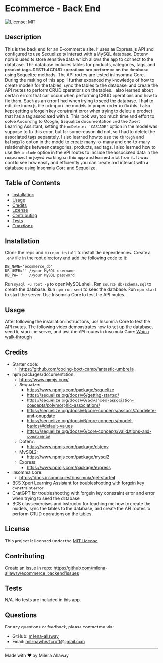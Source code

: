 # Ecommerce - Back End
![License: MIT](https://img.shields.io/badge/License-MIT-yellow.svg)

## Description
This is the back end for an E-commerce site. It uses an Express.js API and configured to use Sequelize to interact with a MySQL database. Dotenv npm is used to store sensitive data which allows the app to connect to the database. The database includes tables for products, categories, tags, and product tags. RESTful CRUD operations are performed on the database using Sequelize methods. The API routes are tested in Insomnia Core.
During the making of this app, I further expanded my knowledge of how to create models for the tables, sync the tables to the database, and create the API routes to perform CRUD operations on the tables. I also learned about certain errors that can occur when performing CRUD operations and how to fix them. Such as an error I had when trying to seed the database. I had to edit the index.js file to import the models in proper order to fix this. I also kept getting a forgein key constraint error when trying to delete a product that has a tag associated with it. This took way too much time and effort to solve.According to Google, Sequalize documentation and the Xpert Learning Assistant, setting the `onDelete: 'CASCADE'` option in the model was suppose to fix this error, but for some reason did not, so I had to delete the associated tags separately. I also learned how to use the `through` and `belongsTo` option in the model to create many-to-many  and one-to-many relationships between categories, products, and tags. I also learned how to use the `include` option in the API routes to include the associated data in the response. I enjoyed working on this app and learned a lot from it. It was cool to see how easily and efficiently you can create and interact with a database using Insomnia Core and Sequelize.

## Table of Contents
- [Installation](#Installation)
- [Usage](#Usage)
- [Credits](#Credits)
- [License](#License)
- [Contributing](#Contributing)
- [Tests](#Tests)
- [Questions](#Questions)

## Installation
Clone the repo and run `npm install` to install the dependencies. Create a `.env` file in the root directory and add the following code to it:
```
DB_NAME='ecommerce_db'
DB_USER='' //your MySQL username
DB_PW=''   //your MySQL password
```
Run `mysql -u root -p` to open MySQL shell. Run `source db/schema.sql` to create the database.
Run `npm run seed` to seed the database. Run `npm start` to start the server. Use Insomnia Core to test the API routes.

## Usage
After following the installation instructions, use Insomnia Core to test the API routes. The following video demonstrates how to set up the database, seed it, start the server, and test the API routes in Insomnia Core: 
[Watch walk-through](https://drive.google.com...)


## Credits
- Starter code:
    - https://github.com/coding-boot-camp/fantastic-umbrella
- npm packages/documentation:
    - https://www.npmjs.com/
    - Sequalize:
        - https://www.npmjs.com/package/sequelize
        - https://sequelize.org/docs/v6/getting-started/
        - https://sequelize.org/docs/v6/advanced-association-concepts/polymorphic-associations/
        - https://sequelize.org/docs/v6/core-concepts/assocs/#ondelete-and-onupdate
        - https://sequelize.org/docs/v6/core-concepts/model-basics/#default-values
        - https://sequelize.org/docs/v6/core-concepts/validations-and-constraints/
    - Dotenv:
        - https://www.npmjs.com/package/dotenv
    - MySQL2:
        - https://www.npmjs.com/package/mysql2
    - Express:
        - https://www.npmjs.com/package/express
- Insomnia Core:
    - https://docs.insomnia.rest/insomnia/get-started
- BCS Xpert Learning Assistant for troubleshooting with forgein key constraint error
- ChatGPT for troubleshooting with forgein key constraint error and error when trying to seed the database
 - BCS class exercises and instructor for teaching me how to create the models, sync the tables to the database, and create the API routes to perform CRUD operations on the tables.

## License
  This project is licensed under the [MIT License](https://opensource.org/licenses/MIT)

## Contributing
Create an issue in repo: https://github.com/milena-allaway/ecommerce_backend/issues

## Tests
N/A. No tests are included in this app.

## Questions
For any questions or feedback, please contact me via:
- GitHub: [milena-allaway](https://github.com/milena-allaway)
- Email: [milenawheatcroft@gmail.com](mailto:milenawheatcroft@gmail.com)

***

Made with ❤️ by Milena Allaway
